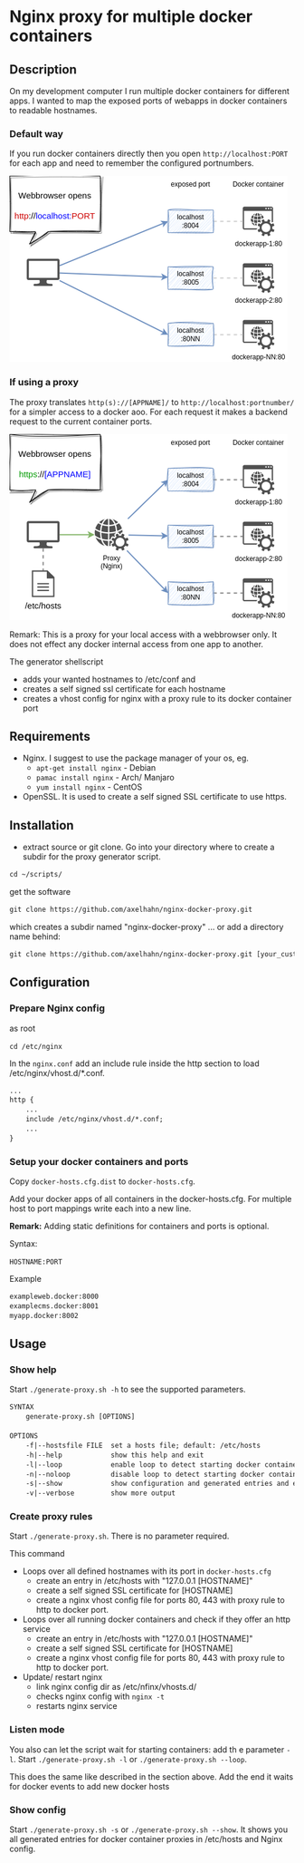 # Nginx proxy for multiple docker containers

## Description

On my development computer I run multiple docker containers for different apps. I wanted to map the exposed ports of webapps in docker containers to readable hostnames.

### Default way

If you run docker containers directly then you open `http://localhost:PORT` for each app and need to remember the configured portnumbers.

![](./docs/images/docker-proxy-overview-Page-1.drawio.png)

### If using a proxy

The proxy translates `http(s)://[APPNAME]/` to `http://localhost:portnumber/` for a simpler access to a docker aoo. For each request it makes a backend request to the current container ports.

![](./docs/images/docker-proxy-overview-Page-2.drawio.png)

Remark: This is a proxy for your local access with a webbrowser only. It does not effect any docker internal access from one app to another.

The generator shellscript

* adds your wanted hostnames to /etc/conf and
* creates a self signed ssl certificate for each hostname
* creates a vhost config for nginx with a proxy rule to its docker container port

## Requirements

* Nginx. I suggest to use the package manager of your os, eg.
  * `apt-get install nginx` - Debian
  * `pamac install nginx` - Arch/ Manjaro
  * `yum install nginx` - CentOS
* OpenSSL. It is used to create a self signed SSL certificate to use https.

## Installation

* extract source or git clone. Go into your directory where to create a subdir for the proxy generator script.

```txt
cd ~/scripts/
```
get the software
```txt
git clone https://github.com/axelhahn/nginx-docker-proxy.git
```
which creates a subdir named "nginx-docker-proxy" ... or add a directory name behind:
```txt
git clone https://github.com/axelhahn/nginx-docker-proxy.git [your_custom_dir]
```

## Configuration

### Prepare Nginx config

as root

`cd /etc/nginx`

In the `nginx.conf` add an include rule inside the http section to load /etc/nginx/vhost.d/*.conf.

```txt
...
http {
    ...
    include /etc/nginx/vhost.d/*.conf;
    ...
}
```

### Setup your docker containers and ports

Copy `docker-hosts.cfg.dist` to `docker-hosts.cfg`.

Add your docker apps of all containers in the docker-hosts.cfg.
For multiple host to port mappings write each into a new line.

**Remark:** Adding static definitions for containers and ports is optional.

Syntax:

`HOSTNAME:PORT`

Example

```txt
exampleweb.docker:8000
examplecms.docker:8001
myapp.docker:8002
```

## Usage

### Show help

Start `./generate-proxy.sh -h` to see the supported parameters.

```txt
SYNTAX
    generate-proxy.sh [OPTIONS]

OPTIONS
    -f|--hostsfile FILE  set a hosts file; default: /etc/hosts
    -h|--help            show this help and exit
    -l|--loop            enable loop to detect starting docker containers
    -n|--noloop          disable loop to detect starting docker containers
    -s|--show            show configuration and generated entries and exit
    -v|--verbose         show more output
```

### Create proxy rules

Start `./generate-proxy.sh`. There is no parameter required.

This command

* Loops over all defined hostnames with its port in `docker-hosts.cfg`
  * create an entry in /etc/hosts with "127.0.0.1 [HOSTNAME]"
  * create a self signed SSL certificate for [HOSTNAME]
  * create a nginx vhost config file for ports 80, 443 with proxy rule to http to docker port.
* Loops over all running docker containers and check if they offer an http service
  * create an entry in /etc/hosts with "127.0.0.1 [HOSTNAME]"
  * create a self signed SSL certificate for [HOSTNAME]
  * create a nginx vhost config file for ports 80, 443 with proxy rule to http to docker port.
* Update/ restart nginx
  * link nginx config dir as /etc/nfinx/vhosts.d/
  * checks nginx config with `nginx -t`
  * restarts nginx service

### Listen mode

You also can let the script wait for starting containers: add th e parameter `-l`.
Start `./generate-proxy.sh -l` or `./generate-proxy.sh --loop`. 

This does the same like described in the section above. Add the end it waits for docker events to add new docker hosts 

### Show config

Start `./generate-proxy.sh -s` or `./generate-proxy.sh --show`.
It shows you all generated entries for docker container proxies in /etc/hosts and Nginx config.
